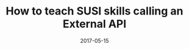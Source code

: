 ---
layout: blog
type: blog
image: images/SUSI_API.jpg
title: How to teach SUSI skills calling an External API
date: 2017-05-15
permalink: https://blog.fossasia.org/how-to-teach-susi-skills-calling-an-external-api/
labels:
  - FOSSASIA
  - GSoC
  - SUSI.AI
  - Tutorial
  - Artificial Intelligence
  - Google Summer of Code
  - Personal Assistant
  - Susi
---